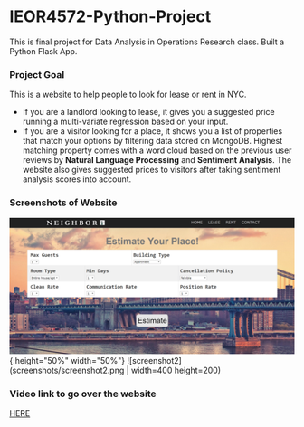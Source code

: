 # IEOR4572-Python-Project
This is final project for Data Analysis in Operations Research class. Built a Python Flask App. 

### Project Goal
This is a website to help people to look for lease or rent in NYC. 
* If you are a landlord looking to lease, it gives you a suggested price running a multi-variate regression based on your input.
* If you are a visitor looking for a place, it shows you a list of properties that match your options by filtering data stored on MongoDB. Highest matching property comes with a word cloud based on the previous user reviews by **Natural Language Processing** and **Sentiment Analysis**. The website also gives suggested prices to visitors after taking sentiment analysis scores into account.

### Screenshots of Website
![screenshot1](screenshots/screenshot1.png){:height="50%" width="50%"}
![screenshot2](screenshots/screenshot2.png | width=400 height=200)

### Video link to go over the website
[HERE](https://www.youtube.com/watch?v=u0cxEK7kcGs&feature=youtu.be)
